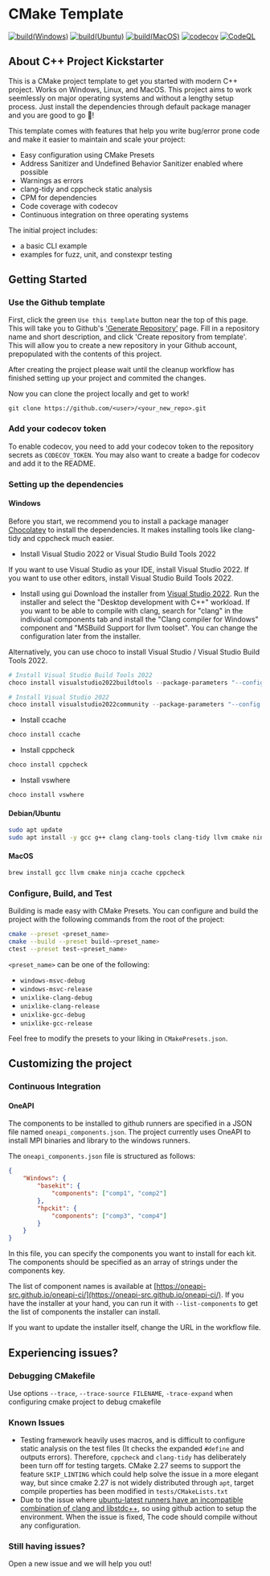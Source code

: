 # CMake Template

[![build(Windows)](https://github.com/YTokumaru/cpp-project-kickstarter/actions/workflows/build-windows.yml/badge.svg)](https://github.com/YTokumaru/cpp-project-kickstarter/actions/workflows/build-windows.yml)
[![build(Ubuntu)](https://github.com/YTokumaru/cpp-project-kickstarter/actions/workflows/build-ubuntu.yml/badge.svg)](https://github.com/YTokumaru/cpp-project-kickstarter/actions/workflows/build-ubuntu.yml)
[![build(MacOS)](https://github.com/YTokumaru/cpp-project-kickstarter/actions/workflows/build-macos.yml/badge.svg)](https://github.com/YTokumaru/cpp-project-kickstarter/actions/workflows/build-macos.yml)
[![codecov](https://codecov.io/gh/YTokumaru/cpp-project-kickstarter/graph/badge.svg?token=OUBFIJTUCP)](https://codecov.io/gh/YTokumaru/cpp-project-kickstarter)
[![CodeQL](https://github.com/YTokumaru/cpp-project-kickstarter/actions/workflows/codeql-analysis.yml/badge.svg)](https://github.com/YTokumaru/cpp-project-kickstarter/actions/workflows/codeql-analysis.yml)

## About C++ Project Kickstarter

This is a CMake project template to get you started with modern C++ project. Works on Windows, Linux, and MacOS.
This project aims to work seemlessly on major operating systems and without a lengthy setup process. Just install the dependencies through default package manager and you are good to go 🚀!

This template comes with features that help you write bug/error prone code and make it easier to maintain and scale your project:

- Easy configuration using CMake Presets
- Address Sanitizer and Undefined Behavior Sanitizer enabled where possible
- Warnings as errors
- clang-tidy and cppcheck static analysis
- CPM for dependencies
- Code coverage with codecov
- Continuous integration on three operating systems

The initial project includes:

- a basic CLI example
- examples for fuzz, unit, and constexpr testing

## Getting Started

### Use the Github template

First, click the green `Use this template` button near the top of this page.
This will take you to Github's ['Generate Repository'](https://github.com/ytokumaru/cpp-project-kickstarter/generate) page.
Fill in a repository name and short description, and click 'Create repository from template'.
This will allow you to create a new repository in your Github account,
prepopulated with the contents of this project.

After creating the project please wait until the cleanup workflow has finished
setting up your project and commited the changes.

Now you can clone the project locally and get to work!

    git clone https://github.com/<user>/<your_new_repo>.git

### Add your codecov token

To enable codecov, you need to add your codecov token to the repository secrets as `CODECOV_TOKEN`.
You may also want to create a badge for codecov and add it to the README.

### Setting up the dependencies

#### Windows

Before you start, we recommend you to install a package manager [Chocolatey](https://chocolatey.org/install) to install the dependencies. It makes installing tools like clang-tidy and cppcheck much easier.

- Install Visual Studio 2022 or Visual Studio Build Tools 2022

If you want to use Visual Studio as your IDE, install Visual Studio 2022. If you want to use other editors, install Visual Studio Build Tools 2022.

  - Install using gui
Download the installer from [Visual Studio 2022](https://visualstudio.microsoft.com/downloads/).
Run the installer and select the "Desktop development with C++" workload.
If you want to be able to compile with clang, search for "clang" in the individual components tab and install the "Clang compiler for Windows" component and "MSBuild Support for llvm toolset".
You can change the configuration later from the installer.

Alternatively, you can use choco to install Visual Studio / Visual Studio Build Tools 2022.

```powershell
# Install Visual Studio Build Tools 2022
choco install visualstudio2022buildtools --package-parameters "--config path-to-this-project's-.vsconfig"

# Install Visual Studio 2022
choco install visualstudio2022community --package-parameters "--config path-to-this-project's-.vsconfig"
```

- Install ccache

```powershell
choco install ccache
```

- Install cppcheck

```powershell
choco install cppcheck
```

- Install vswhere

```powershell
choco install vswhere
```

#### Debian/Ubuntu

```bash
sudo apt update
sudo apt install -y gcc g++ clang clang-tools clang-tidy llvm cmake ninja-build ccache cppcheck gcovr
```

#### MacOS

```zsh
brew install gcc llvm cmake ninja ccache cppcheck
```

### Configure, Build, and Test

Building is made easy with CMake Presets. You can configure and build the project with the following commands from the root of the project:

```bash
cmake --preset <preset_name>
cmake --build --preset build-<preset_name>
ctest --preset test-<preset_name>
```
`<preset_name>` can be one of the following:
- `windows-msvc-debug`
- `windows-msvc-release`
- `unixlike-clang-debug`
- `unixlike-clang-release`
- `unixlike-gcc-debug`
- `unixlike-gcc-release`

Feel free to modify the presets to your liking in `CMakePresets.json`.

## Customizing the project

### Continuous Integration

#### OneAPI

The components to be installed to github runners are specified in a JSON file named `oneapi_components.json`.
The project currently uses OneAPI to install MPI binaries and library to the windows runners.

The `oneapi_components.json` file is structured as follows:

```json
{
    "Windows": {
        "basekit": {
            "components": ["comp1", "comp2"]
        },
        "hpckit": {
            "components": ["comp3", "comp4"]
        }
    }
}
```
In this file, you can specify the components you want to install for each kit. The components should be specified as an array of strings under the components key.

The list of component names is available at [https://oneapi-src.github.io/oneapi-ci/](https://oneapi-src.github.io/oneapi-ci/).
If you have the installer at your hand, you can run it with `--list-components` to get the list of components the installer can install.

If you want to update the installer itself, change the URL in the workflow file.

## Experiencing issues?

### Debugging CMakefile

Use options `--trace`, `--trace-source FILENAME`, `-trace-expand` when configuring cmake project to debug cmakefile

### Known Issues

- Testing framework heavily uses macros, and is difficult to configure static analysis on the test files (It checks the expanded `#define` and outputs errors). Therefore, `cppcheck` and `clang-tidy` has deliberately been turn off for testing targets. CMake 2.27 seems to support the feature `SKIP_LINTING` which could help solve the issue in a more elegant way, but since cmake 2.27 is not widely distributed through `apt`, target compile properties has been modified in `tests/CMakeLists.txt`
- Due to the issue where [ubuntu-latest runners have an incompatible combination of clang and libstdc++](https://github.com/actions/runner-images/issues/8659), so using github action to setup the environment. When the issue is fixed, The code should compile without any configuration.

### Still having issues?
Open a new issue and we will help you out!
